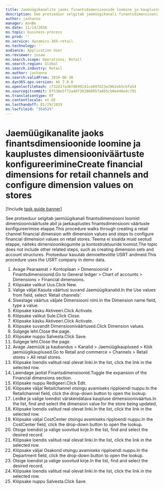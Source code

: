 ```yaml
---
title: Jaemüügikanalite jaoks finantsdimensioonide loomine ja kauplustes dimensiooniväärtuste konfigureerimine
description: See protseduur selgitab jaemüügikanali finantsdimensiooni loomist dimensiooniväärtuste abil ja jaekauplustes finantsdimensiooni väärtuste konfigureerimise etappe.
author: jashanno
manager: AnnBe
ms.date: 11/14/2016
ms.topic: business-process
ms.prod: ''
ms.service: dynamics-365-retail
ms.technology: ''
audience: Application User
ms.reviewer: josaw
ms.search.scope: Operations, Retail
ms.search.region: Global
ms.search.industry: Retail
ms.author: jashanno
ms.search.validFrom: 2016-06-30
ms.dyn365.ops.version: AX 7.0.0
ms.openlocfilehash: cf32d17a36fd699141ce697d23e20b2eb5cbfa54
ms.sourcegitcommit: 0f530e5f72a40f383868957a6b5cb0e446e4c795
ms.translationtype: HT
ms.contentlocale: et-EE
ms.lasthandoff: 01/29/2019
ms.locfileid: "354525"
---
```

# <a name="create-financial-dimensions-for-retail-channels-and-configure-dimension-values-on-stores"></a><span data-ttu-id="e31cc-103">Jaemüügikanalite jaoks finantsdimensioonide loomine ja kauplustes dimensiooniväärtuste konfigureerimine</span><span class="sxs-lookup"><span data-stu-id="e31cc-103">Create financial dimensions for retail channels and configure dimension values on stores</span></span>

[!include [task guide banner](../includes/task-guide-banner.md)]

<span data-ttu-id="e31cc-104">See protseduur selgitab jaemüügikanali finantsdimensiooni loomist dimensiooniväärtuste abil ja jaekauplustes finantsdimensiooni väärtuste konfigureerimise etappe.</span><span class="sxs-lookup"><span data-stu-id="e31cc-104">This procedure walks through creating a retail channel financial dimension with dimension values and steps to configure financial dimension values on retail stores.</span></span> <span data-ttu-id="e31cc-105">Teema ei sisalda muid seotud etappe, näiteks dimensioonikogumite ja kontostruktuuride loomist.</span><span class="sxs-lookup"><span data-stu-id="e31cc-105">The topic does not include other related steps, such as creating dimension sets and account structures.</span></span> <span data-ttu-id="e31cc-106">Protseduur kasutab demoettevõtte USRT andmeid.</span><span class="sxs-lookup"><span data-stu-id="e31cc-106">This procedure uses the USRT company in demo data.</span></span>

1. <span data-ttu-id="e31cc-107">Avage Pearaamat > Kontoplaan > Dimensioonid > Finantsdimensioonid.</span><span class="sxs-lookup"><span data-stu-id="e31cc-107">Go to General ledger > Chart of accounts > Dimensions > Financial dimensions.</span></span>
2. <span data-ttu-id="e31cc-108">Klõpsake valikut Uus.</span><span class="sxs-lookup"><span data-stu-id="e31cc-108">Click New.</span></span>
3. <span data-ttu-id="e31cc-109">Valige väljal Kasuta väärtusi suvand Jaemüügikanalid.</span><span class="sxs-lookup"><span data-stu-id="e31cc-109">In the Use values from field, select 'Retail channels'.</span></span>
4. <span data-ttu-id="e31cc-110">Sisestage väärtus väljale Dimensiooni nimi.</span><span class="sxs-lookup"><span data-stu-id="e31cc-110">In the Dimension name field, type a value.</span></span>
5. <span data-ttu-id="e31cc-111">Klõpsake käsku Aktiveeri.</span><span class="sxs-lookup"><span data-stu-id="e31cc-111">Click Activate.</span></span>
6. <span data-ttu-id="e31cc-112">Klõpsake valikut Sule.</span><span class="sxs-lookup"><span data-stu-id="e31cc-112">Click Close.</span></span>
7. <span data-ttu-id="e31cc-113">Klõpsake käsku Aktiveeri.</span><span class="sxs-lookup"><span data-stu-id="e31cc-113">Click Activate.</span></span>
8. <span data-ttu-id="e31cc-114">Klõpsake suvandit Dimensiooniväärtused.</span><span class="sxs-lookup"><span data-stu-id="e31cc-114">Click Dimension values.</span></span>
9. <span data-ttu-id="e31cc-115">Sulgege leht.</span><span class="sxs-lookup"><span data-stu-id="e31cc-115">Close the page.</span></span>
10. <span data-ttu-id="e31cc-116">Klõpsake nuppu Salvesta.</span><span class="sxs-lookup"><span data-stu-id="e31cc-116">Click Save.</span></span>
11. <span data-ttu-id="e31cc-117">Sulgege leht.</span><span class="sxs-lookup"><span data-stu-id="e31cc-117">Close the page.</span></span>
12. <span data-ttu-id="e31cc-118">Avage Jaemüük ja kaubandus > Kanalid > Jaemüügikauplused > Kõik jaemüügikauplused.</span><span class="sxs-lookup"><span data-stu-id="e31cc-118">Go to Retail and commerce > Channels > Retail stores > All retail stores.</span></span>
13. <span data-ttu-id="e31cc-119">Klõpsake loendis valitud real olevat linki.</span><span class="sxs-lookup"><span data-stu-id="e31cc-119">In the list, click the link in the selected row.</span></span>
14. <span data-ttu-id="e31cc-120">Laiendage jaotist Finantsdimensioonid.</span><span class="sxs-lookup"><span data-stu-id="e31cc-120">Toggle the expansion of the Financial dimensions section.</span></span>
15. <span data-ttu-id="e31cc-121">Klõpsake nuppu Redigeeri.</span><span class="sxs-lookup"><span data-stu-id="e31cc-121">Click Edit.</span></span>
16. <span data-ttu-id="e31cc-122">Klõpsake väljal Retailchannel otsingu avamiseks ripploendi nuppu.</span><span class="sxs-lookup"><span data-stu-id="e31cc-122">In the Retailchannel field, click the drop-down button to open the lookup.</span></span>
17. <span data-ttu-id="e31cc-123">Leidke ja valige loendist värskendatava kaupluse dimensiooniväärtus.</span><span class="sxs-lookup"><span data-stu-id="e31cc-123">In the list, find and select the dimension value for the store being updated.</span></span>
18. <span data-ttu-id="e31cc-124">Klõpsake loendis valitud real olevat linki.</span><span class="sxs-lookup"><span data-stu-id="e31cc-124">In the list, click the link in the selected row.</span></span>
19. <span data-ttu-id="e31cc-125">Klõpsake väljal CostCenter otsingu avamiseks ripploendi nuppu.</span><span class="sxs-lookup"><span data-stu-id="e31cc-125">In the CostCenter field, click the drop-down button to open the lookup.</span></span>
20. <span data-ttu-id="e31cc-126">Otsige loendist ja valige soovitud kirje.</span><span class="sxs-lookup"><span data-stu-id="e31cc-126">In the list, find and select the desired record.</span></span>
21. <span data-ttu-id="e31cc-127">Klõpsake loendis valitud real olevat linki.</span><span class="sxs-lookup"><span data-stu-id="e31cc-127">In the list, click the link in the selected row.</span></span>
22. <span data-ttu-id="e31cc-128">Klõpsake väljal Osakond otsingu avamiseks ripploendi nuppu.</span><span class="sxs-lookup"><span data-stu-id="e31cc-128">In the Department field, click the drop-down button to open the lookup.</span></span>
23. <span data-ttu-id="e31cc-129">Otsige loendist ja valige soovitud kirje.</span><span class="sxs-lookup"><span data-stu-id="e31cc-129">In the list, find and select the desired record.</span></span>
24. <span data-ttu-id="e31cc-130">Klõpsake loendis valitud real olevat linki.</span><span class="sxs-lookup"><span data-stu-id="e31cc-130">In the list, click the link in the selected row.</span></span>
25. <span data-ttu-id="e31cc-131">Klõpsake nuppu Salvesta.</span><span class="sxs-lookup"><span data-stu-id="e31cc-131">Click Save.</span></span>

